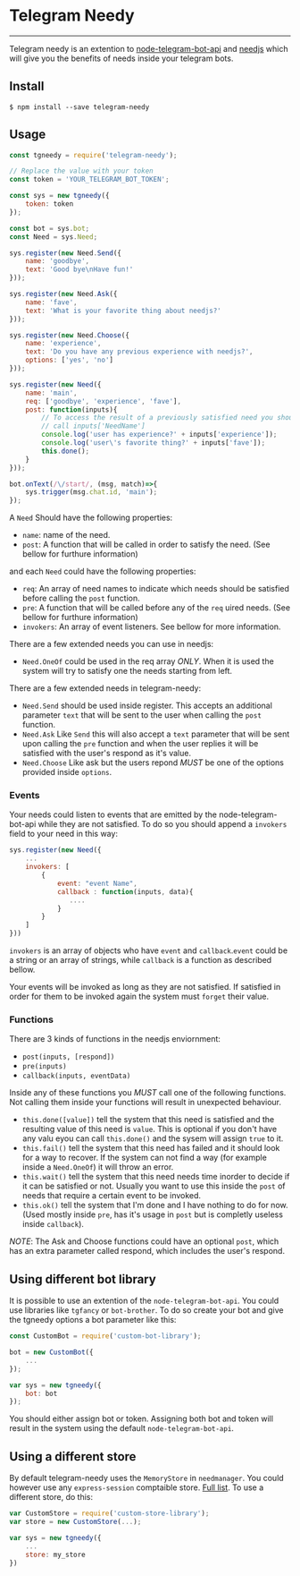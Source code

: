 # Telegram Needy
---

Telegram needy is an extention to [node-telegram-bot-api](https://github.com/yagop/node-telegram-bot-api) and [needjs](https://github.com/gosaya-com/needjs) which will give you the benefits of needs inside your telegram bots.

## Install
```
$ npm install --save telegram-needy
```

## Usage
``` javascript
const tgneedy = require('telegram-needy');

// Replace the value with your token
const token = 'YOUR_TELEGRAM_BOT_TOKEN';

const sys = new tgneedy({
    token: token
});

const bot = sys.bot;
const Need = sys.Need;

sys.register(new Need.Send({
    name: 'goodbye',
    text: 'Good bye\nHave fun!'
}));

sys.register(new Need.Ask({
    name: 'fave',
    text: 'What is your favorite thing about needjs?'
}));

sys.register(new Need.Choose({
    name: 'experience',
    text: 'Do you have any previous experience with needjs?',
    options: ['yes', 'no']
}));

sys.register(new Need({
    name: 'main',
    req: ['goodbye', 'experience', 'fave'],
    post: function(inputs){
        // To access the result of a previously satisfied need you should
        // call inputs['NeedName']
        console.log('user has experience?' + inputs['experience']);
        console.log('user\'s favorite thing?' + inputs['fave']);
        this.done();
    }
}));

bot.onText(/\/start/, (msg, match)=>{
    sys.trigger(msg.chat.id, 'main');
});
```

A `Need` Should have the following properties:

* `name`: name of the need.
* `post`: A function that will be called in order to satisfy the need. (See bellow for furthure information)

and each `Need` could have the following properties:

* `req`: An array of need names to indicate which needs should be satisfied before calling the `post` function.
* `pre`: A function that will be called before any of the `req` uired needs. (See bellow for furthure information)
* `invokers`: An array of event listeners. See bellow for more information.

There are a few extended needs you can use in needjs:

* `Need.OneOf` could be used in the req array *ONLY*. When it is used the system will try to satisfy one the needs starting from left.

There are a few extended needs in telegram-needy:

* `Need.Send` should be used inside register. This accepts an additional parameter `text` that will be sent to the user when calling the `post` function.
* `Need.Ask` Like `Send` this will also accept a `text` parameter that will be sent upon calling the `pre` function and when the user replies it will be satisfied with the user's respond as it's value.
* `Need.Choose` Like ask but the users repond *MUST* be one of the options provided inside `options`.

### Events
Your needs could listen to events that are emitted by the node-telegram-bot-api while they are not satisfied. To do so you should append a `invokers` field to your need in this way:
``` javascript
sys.register(new Need({
    ...
    invokers: [
        {
            event: "event Name",
            callback : function(inputs, data){
               ....
            }
        }
    ]
}))
```

`invokers` is an array of objects who have `event` and `callback`.`event` could be a string or an array of strings, while `callback` is a function as described bellow.

Your events will be invoked as long as they are not satisfied. If satisfied in order for them to be invoked again the system must `forget` their value.

### Functions

There are 3 kinds of functions in the needjs enviornment:
* `post(inputs, [respond])`
* `pre(inputs)`
* `callback(inputs, eventData)`

Inside any of these functions you *MUST* call one of the following functions. Not calling them inside your functions will result in unexpected behaviour.

* `this.done([value])` tell the system that this need is satisfied and the resulting value of this need is `value`. This is optional if you don't have any valu eyou can call `this.done()` and the sysem will assign `true` to it.
* `this.fail()` tell the system that this need has failed and it should look for a way to recover. If the system can not find a way (for example inside a `Need.OneOf`) it will throw an error.
* `this.wait()` tell the system that this need needs time inorder to decide if it can be satisfied or not. Usually you want to use this inside the `post` of needs that require a certain event to be invoked.
* `this.ok()` tell the system that I'm done and I have nothing to do for now. (Used mostly inside `pre`, has it's usage in `post` but is completly useless inside `callback`).

*NOTE*: The Ask and Choose functions could have an optional `post`, which has an extra parameter called respond, which includes the user's respond.

## Using different bot library
It is possible to use an extention of the `node-telegram-bot-api`. You could use libraries like `tgfancy` or `bot-brother`. To do so create your bot and give the tgneedy options a bot parameter like this:

```javascript
const CustomBot = require('custom-bot-library');

bot = new CustomBot({
    ...
});

var sys = new tgneedy({
    bot: bot
});
```

You should either assign bot or token. Assigning both bot and token will result in the system using the default `node-telegram-bot-api`.

## Using a different store
By default telegram-needy uses the `MemoryStore` in `needmanager`. You could however use any `express-session` comptaible store. [Full list](https://github.com/expressjs/session#compatible-session-stores). To use a different store, do this:

```javascript
var CustomStore = require('custom-store-library');
var store = new CustomStore(...);

var sys = new tgneedy({
    ...
    store: my_store
})
```
